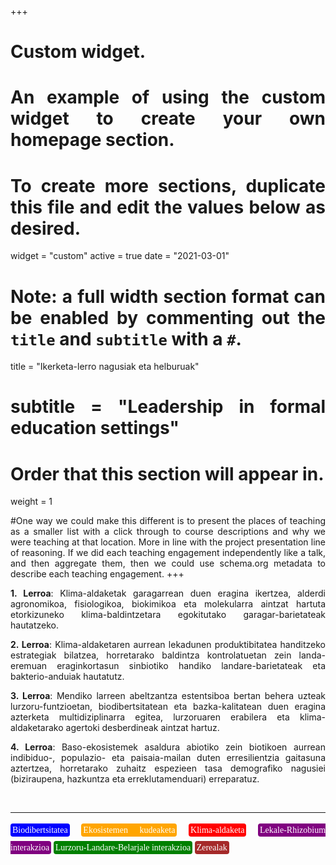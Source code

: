 +++
# Custom widget.
# An example of using the custom widget to create your own homepage section.
# To create more sections, duplicate this file and edit the values below as desired.
widget = "custom"
active = true
date = "2021-03-01"


# Note: a full width section format can be enabled by commenting out the `title` and `subtitle` with a `#`.
title = "Ikerketa-lerro nagusiak eta helburuak"
# subtitle = "Leadership in formal education settings"


# Order that this section will appear in.
weight = 1

#One way we could make this different is to present the places of teaching as a smaller list with a click through to course descriptions and why we were teaching at that location. More in line with the project presentation line of reasoning. If we did each teaching engagement independently like a talk, and then aggregate them, then we could use schema.org metadata to describe each teaching engagement.
+++

<body style="text-align:justify">

**1. Lerroa**: Klima-aldaketak garagarrean duen eragina ikertzea, alderdi agronomikoa, fisiologikoa, biokimikoa eta molekularra aintzat hartuta etorkizuneko klima-baldintzetara egokitutako garagar-barietateak hautatzeko.


**2. Lerroa**: Klima-aldaketaren aurrean lekadunen produktibitatea handitzeko estrategiak bilatzea, horretarako baldintza kontrolatuetan zein landa-eremuan eraginkortasun sinbiotiko handiko landare-barietateak eta bakterio-anduiak hautatutz.</h4>

**3. Lerroa**:  Mendiko larreen abeltzantza estentsiboa bertan behera uzteak lurzoru-funtzioetan, biodibertsitatean eta bazka-kalitatean duen eragina azterketa multidiziplinarra egitea, lurzoruaren erabilera eta klima-aldaketarako agertoki desberdineak aintzat hartuz.

**4. Lerroa**: Baso-ekosistemek asaldura abiotiko zein biotikoen aurrean indibiduo-, populazio- eta paisaia-mailan duten erresilientzia gaitasuna aztertzea,  horretarako zuhaitz espezieen tasa demografiko nagusiei (biziraupena, hazkuntza eta erreklutamenduari) erreparatuz.


</body>

<br>

---

<p style = "font-family:'Brush Script MT', cursive; line-height: 200%">
<span style="color:white; border-radius: 4px; padding: 3px; background-color:blue">Biodibertsitatea</span>
<span style="color:white; border-radius: 4px; padding: 3px; background-color:orange">Ekosistemen kudeaketa</span>
<span style="color:white; border-radius: 4px; padding: 3px; background-color:red">Klima-aldaketa</span>
<span style="color:white; border-radius: 4px; padding: 3px; background-color:purple"> Lekale-Rhizobium interakzioa</span>
<span style="color:white; border-radius: 4px; padding: 3px; background-color:green">Lurzoru-Landare-Belarjale interakzioa</span>
<span style="color:white; border-radius: 4px; padding: 3px; background-color:brown">Zerealak</span>
</p>
